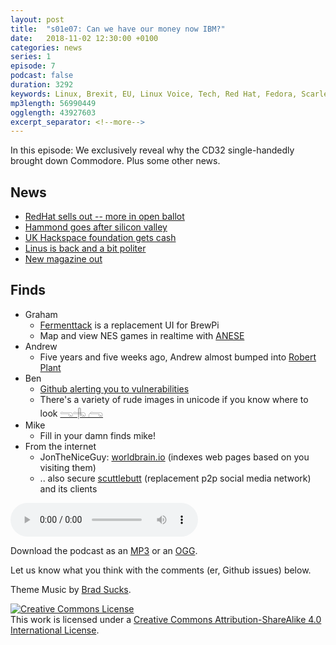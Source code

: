 ```yaml
---
layout: post
title:  "s01e07: Can we have our money now IBM?"
date:   2018-11-02 12:30:00 +0100
categories: news
series: 1
episode: 7
podcast: false
duration: 3292
keywords: Linux, Brexit, EU, Linux Voice, Tech, Red Hat, Fedora, Scarlet cap, IBM
mp3length: 56990449
ogglength: 43927603
excerpt_separator: <!--more-->
---
```


In this episode: We exclusively reveal why the CD32 single-handedly brought down Commodore. Plus some other news.

<!--more-->

## News
* [RedHat sells out -- more in open ballot](https://blog.ubuntu.com/2018/10/30/statement-on-ibm-acquisition-of-red-hat
)
* [Hammond goes after silicon valley](https://www.telegraph.co.uk/technology/2018/10/29/hammond-unveils-digital-services-tax-make-tech-giants-pay-fair/)
* [UK Hackspace foundation gets cash](https://forum.hackspace.org.uk/t/funding-announcement/612
)
* [Linus is back and a bit politer](https://www.phoronix.com/scan.php?page=news_item&px=Linus-Torvalds-New-Politeness
)
* [New magazine out](https://wireframe.raspberrypi.org)

## Finds
* Graham
  * [Fermenttack](https://github.com/thorrak/fermentrack) is a replacement UI for BrewPi
  * Map and view NES games in realtime with [ANESE](https://prilik.com/ANESE/wideNES)
* Andrew 
  * Five years and five weeks ago, Andrew almost bumped into [Robert Plant](https://www.youtube.com/watch?v=RlNhD0oS5pk)
* Ben
  * [Github alerting you to vulnerabilities](https://blog.github.com/2017-11-16-introducing-security-alerts-on-github/)
  * There's a variety of rude images in unicode if you know where to look [𓂸𓂹 𓂺](https://www.revk.uk/2018/10/unicode-dicks.html)
* Mike
  * Fill in your damn finds mike!
* From the internet
  * JonTheNiceGuy: [worldbrain.io](https://worldbrain.io/) (indexes web pages based on you visiting them)
  * .. also secure [scuttlebutt](https://www.scuttlebutt.nz/) (replacement p2p social media network) and its clients
  
<audio controls>
  <source src="http://bugreport.co.uk/assets/bugreport_s1e7.ogg" type="audio/ogg">
  <source src="http://bugreport.co.uk/assets/bugreport_s1e7.mp3" type="audio/mpeg">
</audio>

Download the podcast as an [MP3](http://bugreport.co.uk/assets/bugreport_s1e7.mp3) or an [OGG](http://bugreport.co.uk/assets/bugreport_s1e7.ogg).

Let us know what you think with the comments (er, Github issues) below.

Theme Music by [Brad Sucks](http://www.bradsucks.net/).

<a rel="license" href="http://creativecommons.org/licenses/by-sa/4.0/"><img alt="Creative Commons License" style="border-width:0" src="https://i.creativecommons.org/l/by-sa/4.0/88x31.png" /></a><br />This work is licensed under a <a rel="license"  href="http://creativecommons.org/licenses/by-sa/4.0/">Creative Commons Attribution-ShareAlike 4.0 International License</a>.

